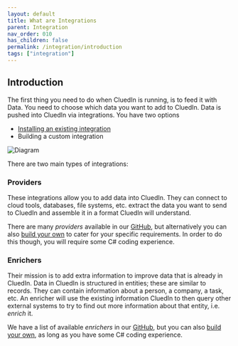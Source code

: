 ```yaml
---
layout: default
title: What are Integrations
parent: Integration
nav_order: 010
has_children: false
permalink: /integration/introduction
tags: ["integration"]
---
```



## Introduction

The first thing you need to do when CluedIn is running, is to feed it with Data. You need to choose which data you want to add to CluedIn. Data is pushed into CluedIn via integrations. You have two options

- [Installing an existing integration](./install-integrations)
- Building a custom integration

![Diagram](../assets/images/integration/intro-integrate.png)

There are two main types of integrations:

### Providers

These integrations allow you to add data into CluedIn. They can connect to cloud tools, databases, file systems, etc. extract the data you want to send to CluedIn and assemble it in a format CluedIn will understand.

There are many *providers* available in our [GitHub](https://github.com/CluedIn-io), but alternatively you can also [build your own](./build-integration) to cater for your specific requirements. In order to do this though, you will require some C# coding experience.

### Enrichers

Their mission is to add extra information to improve data that is already in CluedIn. Data in CluedIn is structured in entities; these are similar to records. They can contain information about a person, a company, a task, etc. An enricher will use the existing information CluedIn to then query other external systems to try to find out more information about that entity, i.e. *enrich* it.

We have a list of available *enrichers* in our [GitHub](https://github.com/CluedIn-io), but you can also [build your own](./build-enricher), as long as you have some C# coding experience. 